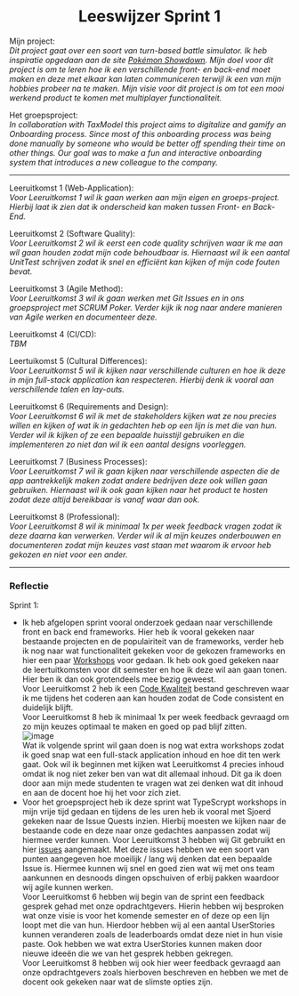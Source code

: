 <h1 align="center">Leeswijzer Sprint 1</h1>

Mijn project:  
*Dit project gaat over een soort van turn-based battle simulator. Ik heb inspiratie opgedaan aan de site [Pokémon Showdown](https://play.pokemonshowdown.com/). Mijn doel voor dit project is om te leren hoe ik een verschillende front- en back-end moet maken en deze met elkaar kan laten communiceren terwijl ik een van mijn hobbies probeer na te maken. Mijn visie voor dit project is om tot een mooi werkend product te komen met multiplayer functionaliteit.*

Het groepsproject:  
*In collaboration with TaxModel this project aims to digitalize and gamify an Onboarding process. Since most of this onboarding process was being done manually by someone who would be better off spending their time on other things. Our goal was to make a fun and interactive onboarding system that introduces a new colleague to the company.*

---
Leeruitkomst 1 (Web-Application):  
*Voor Leeruitkomst 1 wil ik gaan werken aan mijn eigen en groeps-project. Hierbij laat ik zien dat ik onderscheid kan maken tussen Front- en Back-End.*

Leeruitkomst 2 (Software Quality):  
*Voor Leeruitkomst 2 wil ik eerst een code quality schrijven waar ik me aan wil gaan houden zodat mijn code behoudbaar is. Hiernaast wil ik een aantal UnitTest schrijven zodat ik snel en efficiënt kan kijken of mijn code fouten bevat.*

Leeruitkomst 3 (Agile Method):  
*Voor Leeruitkomst 3 wil ik gaan werken met Git Issues en in ons groepsproject met SCRUM Poker. Verder kijk ik nog naar andere manieren van Agile werken en documenteer deze.*

Leeruitkomst 4 (CI/CD):  
*TBM*

Leertuikomst 5 (Cultural Differences):  
*Voor Leeruitkomst 5 wil ik kijken naar verschillende culturen en hoe ik deze in mijn full-stack application kan respecteren. Hierbij denk ik vooral aan verschillende talen en lay-outs.*

Leeruitkomst 6 (Requirements and Design):  
*Voor Leeruitkomst 6 wil ik met de stakeholders kijken wat ze nou precies willen en kijken of wat ik in gedachten heb op een lijn is met die van hun. Verder wil ik kijken of ze een bepaalde huisstijl gebruiken en die implementeren zo niet dan wil ik een aantal designs voorleggen.*

Leeruitkomst 7 (Business Processes):  
*Voor Leeruitkomst 7 wil ik gaan kijken naar verschillende aspecten die de app aantrekkelijk maken zodat andere bedrijven deze ook willen gaan gebruiken. Hiernaast wil ik ook gaan kijken naar het product te hosten zodat deze altijd bereikbaar is vanaf waar dan ook.*

Leeruitkomst 8 (Professional):  
*Voor Leeruitkomst 8 wil ik minimaal 1x per week feedback vragen zodat ik deze daarna kan verwerken. Verder wil ik al mijn keuzes onderbouwen en documenteren zodat mijn keuzes vast staan met waarom ik ervoor heb gekozen en niet voor een ander.*

---

### Reflectie  
Sprint 1:
 - Ik heb afgelopen sprint vooral onderzoek gedaan naar verschillende front en back end frameworks. Hier heb ik vooral gekeken naar bestaande projecten en de populairiteit van de frameworks, verder heb ik nog naar wat functionaliteit gekeken voor de gekozen frameworks en hier een paar [Workshops](../Analyse/Workshops.md) voor gedaan. Ik heb ook goed gekeken naar de leertuitkomsten voor dit semester en hoe ik deze wil aan gaan tonen. Hier ben ik dan ook grotendeels mee bezig geweest.  
Voor Leeruitkomst 2 heb ik een [Code Kwaliteit](../../Belangrijke%20Documenten/Code%20Kwaliteit.md) bestand geschreven waar ik me tijdens het coderen aan kan houden zodat de Code consistent en duidelijk blijft.  
Voor Leeruitkomst 8 heb ik minimaal 1x per week feedback gevraagd om zo mijn keuzes optimaal te maken en goed op pad blijf zitten.  
![image](https://user-images.githubusercontent.com/99262072/159658007-64cfcb94-8c50-4e4b-a1c6-842d71f324b4.png)  
Wat ik volgende sprint wil gaan doen is nog wat extra workshops zodat ik goed snap wat een full-stack application inhoud en hoe dit ten werk gaat. Ook wil ik beginnen met kijken wat Leeruitkomst 4 precies inhoud omdat ik nog niet zeker ben van wat dit allemaal inhoud. Dit ga ik doen door aan mijn mede studenten te vragen wat zei denken wat dit inhoud en aan de docent hoe hij het voor zich ziet.
 - Voor het groepsproject heb ik deze sprint wat TypeScrypt workshops in mijn vrije tijd gedaan en tijdens de les uren heb ik vooral met Sjoerd gekeken naar de Issue Quests inzien. Hierbij moesten we kijken naar de bestaande code en deze naar onze gedachtes aanpassen zodat wij hiermee verder kunnen. 
Voor Leeruitkomst 3 hebben wij Git gebruikt en hier [issues](https://github.com/TaxModel-coding-team/Onboardify-Tjiftjaf/projects/1) aangemaakt. Met deze issues hebben we een soort van punten aangegeven hoe moeilijk / lang wij denken dat een bepaalde Issue is. Hiermee kunnen wij snel en goed zien wat wij met ons team aankunnen en desnoods dingen opschuiven of erbij pakken waardoor wij agile kunnen werken.  
Voor Leeruitkomst 6 hebben wij begin van de sprint een feedback gesprek gehad met onze opdrachtgevers. Hierin hebben wij besproken wat onze visie is voor het komende semester en of deze op een lijn loopt met die van hun. Hierdoor hebben wij al een aantal UserStories kunnen veranderen zoals de leaderboards omdat deze niet in hun visie paste. Ook hebben we wat extra UserStories kunnen maken door nieuwe ideeën die we van het gesprek hebben gekregen.  
Voor Leeruitkomst 8 hebben wij ook hier weer feedback gevraagd aan onze opdrachtgevers zoals hierboven beschreven en hebben we met de docent ook gekeken naar wat de slimste opties zijn.
